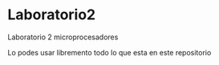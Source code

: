 # Laboratorio2
Laboratorio 2 microprocesadores

Lo podes usar libremento todo lo que esta en este repositorio
